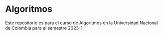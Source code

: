 # Algoritmos 

Este repositorio es para el curso de Algoritmos en la Universidad Nacional de Colombia para el semestre 2023-1